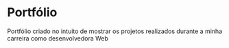 # Portfólio

Portfólio criado no intuito de mostrar os projetos realizados durante a minha carreira como desenvolvedora Web
